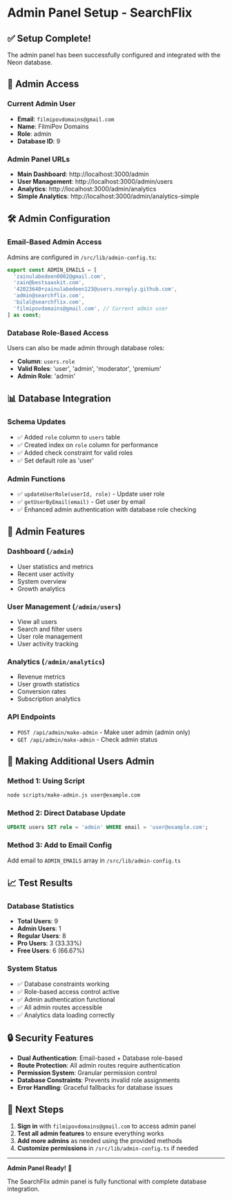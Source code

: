 # Admin Panel Setup - SearchFlix

## ✅ Setup Complete!

The admin panel has been successfully configured and integrated with the Neon database.

## 🔑 Admin Access

### Current Admin User
- **Email**: `filmipovdomains@gmail.com`
- **Name**: FilmiPov Domains
- **Role**: admin
- **Database ID**: 9

### Admin Panel URLs
- **Main Dashboard**: http://localhost:3000/admin
- **User Management**: http://localhost:3000/admin/users
- **Analytics**: http://localhost:3000/admin/analytics
- **Simple Analytics**: http://localhost:3000/admin/analytics-simple

## 🛠️ Admin Configuration

### Email-Based Admin Access
Admins are configured in `/src/lib/admin-config.ts`:
```typescript
export const ADMIN_EMAILS = [
  'zainulabedeen0002@gmail.com',
  'zain@bestsaaskit.com',
  '42023640+zainulabedeen123@users.noreply.github.com',
  'admin@searchflix.com',
  'bilal@searchflix.com',
  'filmipovdomains@gmail.com', // Current admin user
] as const;
```

### Database Role-Based Access
Users can also be made admin through database roles:
- **Column**: `users.role`
- **Valid Roles**: 'user', 'admin', 'moderator', 'premium'
- **Admin Role**: 'admin'

## 📊 Database Integration

### Schema Updates
- ✅ Added `role` column to `users` table
- ✅ Created index on `role` column for performance
- ✅ Added check constraint for valid roles
- ✅ Set default role as 'user'

### Admin Functions
- ✅ `updateUserRole(userId, role)` - Update user role
- ✅ `getUserByEmail(email)` - Get user by email
- ✅ Enhanced admin authentication with database role checking

## 🔧 Admin Features

### Dashboard (`/admin`)
- User statistics and metrics
- Recent user activity
- System overview
- Growth analytics

### User Management (`/admin/users`)
- View all users
- Search and filter users
- User role management
- User activity tracking

### Analytics (`/admin/analytics`)
- Revenue metrics
- User growth statistics
- Conversion rates
- Subscription analytics

### API Endpoints
- `POST /api/admin/make-admin` - Make user admin (admin only)
- `GET /api/admin/make-admin` - Check admin status

## 🚀 Making Additional Users Admin

### Method 1: Using Script
```bash
node scripts/make-admin.js user@example.com
```

### Method 2: Direct Database Update
```sql
UPDATE users SET role = 'admin' WHERE email = 'user@example.com';
```

### Method 3: Add to Email Config
Add email to `ADMIN_EMAILS` array in `/src/lib/admin-config.ts`

## 📈 Test Results

### Database Statistics
- **Total Users**: 9
- **Admin Users**: 1
- **Regular Users**: 8
- **Pro Users**: 3 (33.33%)
- **Free Users**: 6 (66.67%)

### System Status
- ✅ Database constraints working
- ✅ Role-based access control active
- ✅ Admin authentication functional
- ✅ All admin routes accessible
- ✅ Analytics data loading correctly

## 🔒 Security Features

- **Dual Authentication**: Email-based + Database role-based
- **Route Protection**: All admin routes require authentication
- **Permission System**: Granular permission control
- **Database Constraints**: Prevents invalid role assignments
- **Error Handling**: Graceful fallbacks for database issues

## 📝 Next Steps

1. **Sign in** with `filmipovdomains@gmail.com` to access admin panel
2. **Test all admin features** to ensure everything works
3. **Add more admins** as needed using the provided methods
4. **Customize permissions** in `/src/lib/admin-config.ts` if needed

---

**Admin Panel Ready!** 🎉

The SearchFlix admin panel is fully functional with complete database integration.